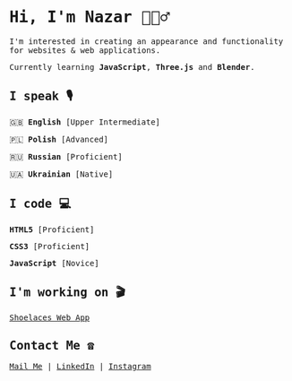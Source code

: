 # <samp> Hi, I'm Nazar 🙋🏻‍♂️</samp>

<samp>I'm interested in creating an appearance and functionality for websites & web applications.</samp>

<samp>Currently learning **JavaScript**, **Three.js** and **Blender**.</samp>

## <samp> I speak 🎙</samp>

<samp>🇬🇧 **English** [Upper Intermediate]</samp>

<samp>🇵🇱 **Polish** [Advanced]</samp>

<samp>🇷🇺 **Russian** [Proficient]</samp>

<samp>🇺🇦 **Ukrainian** [Native]</samp>

## <samp> I code 💻</samp>

<samp>**HTML5** [Proficient]</samp>

<samp>**CSS3** [Proficient]</samp>

<samp>**JavaScript** [Novice]</samp>

## <samp> I'm working on 🎬</samp>
<samp>[Shoelaces Web App](https://github.com/LiberViator/shoelaces-web-app)</samp>
  
## <samp> Contact Me ☎️</samp>
<samp>[Mail Me](mailto:nazar.poplavsky@gmail.com) | [LinkedIn](https://www.linkedin.com/in/npko/) | [Instagram](https://www.instagram.com/n.pko/)</samp>
